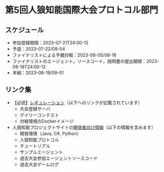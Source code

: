 # 第5回人狼知能国際大会プロトコル部門

## スケジュール
- 参加登録期限：2023-07-21T24:00-12
- 予選：2023-07-22/08-04
- ファイナリストによる予備対戦：2023-08-05/08-18
- ファイナリストのエージェント，ソースコード，説明書の提出期限：2023-08-18T24:00-12
- 本戦：2023-08-19/09-01

## リンク集

- 【必読】[レギュレーション](regulation.md)（以下へのリンクが記載されています）
  - 大会登録サーバ
  - デイリーコンテスト
  - 対戦環境のDockerイメージ
- 人狼知能プロジェクトサイトの[開発者向け情報](http://aiwolf.org/resource)（以下の情報を含みます）
  - 開発環境（Java, C#, Python）
  - 人狼知能プロトコル
  - チュートリアル
  - サンプルエージェント
  - 過去大会参加エージェントソースコード
  - 過去大会ゲームログ
